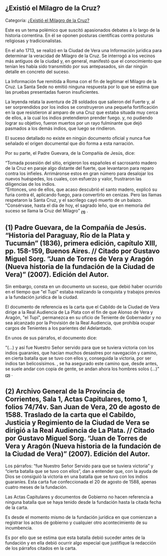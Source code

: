 ## ¿Existió el Milagro de la Cruz?

Categoría: [¿Existió el Milagro de la Cruz?](http://descubrircorrientes.com.ar/2012/index.php/1784-historia-desde-el-origen-hasta-1814/corrientes-colonial-primeras-noticias/el-milagro-de-la-cruz/existio-el-milagro-de-la-cruz)

Este es un tema polémico que suscitó apasionados debates a lo largo de la historia correntina. En él se oponen posturas científicas contra posturas religiosas y tradicionalistas.

En el año 1713, se realizó en la Ciudad de Vera una Información jurídica para determinar la veracidad de Milagro de la Cruz. Se interrogó a los vecinos más antiguos de la ciudad y, en general, manifestó que el conocimiento que tenían les había sido transmitido por sus antepasados, sin dar ningún detalle en concreto del suceso.

La Información fue remitida a Roma con el fin de legitimar el Milagro de la Cruz. La Santa Sede no emitió ninguna respuesta por lo que se estima que las pruebas presentadas fueron insuficientes.

La leyenda relata la aventura de 28 soldados que salieron del Fuerte y, al ser sorprendidos por los indios se construyeron una pequeña fortificación en la que resistieron al amparo de una Cruz que estaba situada muy cerca de ellos, a la cual los indios pretendieron prender fuego. y, no pudiendo lograr su objetivo, fueron muertos por un rayo fulminante que dejó pasmados a los demás indios, que luego se rindieron.

El suceso detallado no existe en ningún documento oficial y nunca fue señalado el origen documental que dio forma a esta narración.

Por su parte, el Padre Guevara, de la Compañía de Jesús, dice:

“Tomada posesión del sitio, erigieron los españoles el sacrosanto madero de la Cruz en paraje algo distante del fuerte, que levantaron para reparo contra los infieles. Arrimáronse estos en gran número para desalojar los nuevos huéspedes, los cuales, con esfuerzo y valor, frustraron las diligencias de los indios.  
“Entonces, uno de ellos, que acaso descubrió el santo madero, explicó su furia contra él, aplicando fuego, para convertirlo en cenizas. Pero las llamas respetaron la Santa Cruz, y el sacrílego cayó muerto de un balazo.  
“Consérvase, hasta el día de hoy, el sagrado leño, que en memoria del suceso se llama la Cruz del Milagro” <sub><strong><span><span>(1)</span></span></strong></sub> .

## **(1)** Padre Guevara, de la Compañía de Jesús. “Historia del Paraguay, Río de la Plata y Tucumán” (1836), primera edición, capítulo XIII, pp. 158-159, Buenos Aires. // Citado por Gustavo Miguel Sorg. “Juan de Torres de Vera y Aragón (Nueva historia de la fundación de la Ciudad de Vera)” (2007). Edición del Autor.

Sin embargo, consta en un documento un suceso, que debió haber ocurrido en el tiempo que "el Tupí" estaba realizando la conquista y trabajos previos a la fundación jurídica de la ciudad.

El documento de referencia es la carta que el Cabildo de la Ciudad de Vera dirige a la Real Audiencia de La Plata con el fin de que Alonso de Vera y Aragón, "el Tupí", permanezca en su oficio de Teniente de Gobernador y no sea alcanzado por la Provisión de la Real Audiencia, que prohibía ocupar cargos de Tenientes a los parientes del Adelantado.

En unos de sus párrafos, el documento dice:

“(...) y así fue Nuestro Señor servido para que se tuviera victoria con los indios guaraníes, que hacían muchos desastres por navegación y camino, en cierta batalla que se tuvo con ellos y, conseguida la victoria, por ser indios tan belicosísimos. , se ha asegurado este camino que, desde antes, se suele andar con copia de gente, se andan ahora los hombres solos (...)” <sub><strong><span><span>(2)</span></span></strong></sub> .

## **(2)** Archivo General de la Provincia de Corrientes, Sala 1, Actas Capitulares, tomo 1, folios 74/74v. San Juan de Vera, 20 de agosto de 1588. Traslado de la carta que el Cabildo, Justicia y Regimiento de la Ciudad de Vera se dirigió a la Real Audiencia de La Plata. // Citado por Gustavo Miguel Sorg. “Juan de Torres de Vera y Aragón (Nueva historia de la fundación de la Ciudad de Vera)” (2007). Edición del Autor.

Los párrafos: “fue Nuestro Señor Servido para que se tuviera victoria” y “cierta batalla que se tuvo con ellos”, dan a entender que, con la ayuda de Dios se consiguió la victoria en una batalla que se tuvo con los indios guaraníes. Esta carta fue confeccionada el 20 de agosto de 1588, apenas cuatro meses de la fundación.

Las Actas Capitulares y documentos de Gobierno no hacen referencia a ninguna batalla que se haya tenido desde la fundación hasta la citada fecha de la carta.

Es desde el momento mismo de la fundación jurídica en que comienzan a registrar los actos de gobierno y cualquier otro acontecimiento de su incumbencia.

Es por ello que se estima que esta batalla debió suceder antes de la fundación y en ella debió ocurrir algo especial que justifique la redacción de los párrafos citados en la carta.